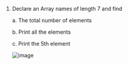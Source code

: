 1) Declare an Array names of length 7 and find
   
   a. The total number of elements
   
   b. Print all the elements
   
   c. Print the 5th element

   ![image](https://github.com/Sharath15eUR/PandiMuniasamyM/assets/65610375/dfa9930d-42c3-431e-a779-f3dee887bbd3)
